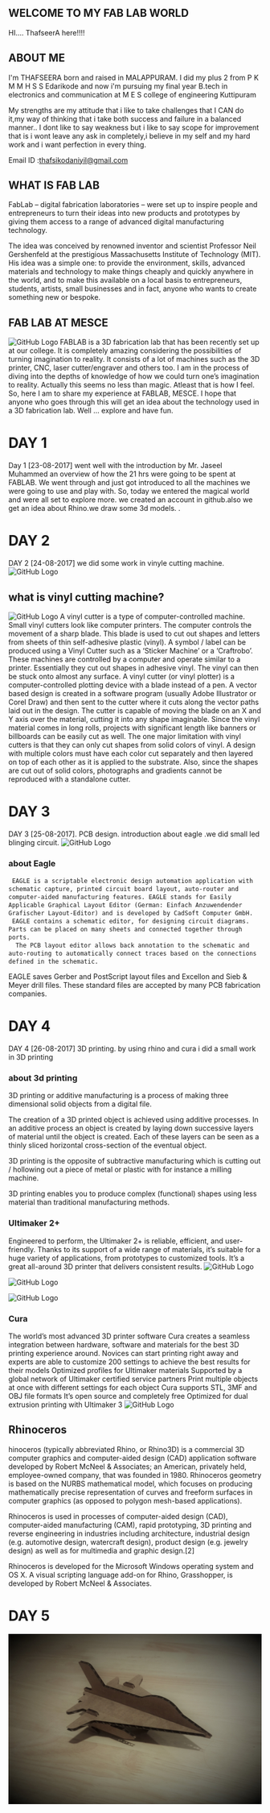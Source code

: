 ##  WELCOME TO MY FAB LAB WORLD 
HI.... ThafseerA here!!!!
    
## ABOUT ME
I'm THAFSEERA born and raised in MALAPPURAM. I did my plus 2 from P K M M H S S Edarikode and now i'm pursuing my final year B.tech in electronics and communication at M E S college of engineering Kuttipuram

My strengths are my attitude that i like to take challenges that I CAN do it,my way of thinking that i take both success and failure in a balanced manner..
I dont like to say weakness but i like to say scope for improvement that is i wont leave any ask in completely,i believe in my self and my hard work and i want perfection in every thing.


Email ID :thafsikodaniyil@gmail.com


## WHAT IS FAB LAB
FabLab – digital fabrication laboratories – were set up to inspire people and entrepreneurs to turn their ideas into new products and prototypes by giving them access to a range of advanced digital manufacturing technology.

The idea was conceived by renowned inventor and scientist Professor Neil Gershenfeld at the prestigious Massachusetts Institute of Technology (MIT). His idea was a simple one: to provide the environment, skills, advanced materials and technology to make things cheaply and quickly anywhere in the world, and to make this available on a local basis to entrepreneurs, students, artists, small businesses and in fact, anyone who wants to create something new or bespoke.
## FAB LAB AT MESCE 
![GitHub Logo](/images/B612_20170826_134534.jpg)
FABLAB is a 3D fabrication lab that has been recently set up at our college. It is completely amazing considering the possibilities of turning imagination to reality. It consists of a lot of machines such as the 3D printer, CNC, laser cutter/engraver and others too. I am in the process of diving into the depths of knowledge of how we could turn one’s imagination to reality. Actually this seems no less than magic. Atleast that is how I feel. So, here I am to share my experience at FABLAB, MESCE. I hope that anyone who goes through this will get an idea about the technology used in a 3D fabrication lab. Well … explore and have fun.
# DAY 1
Day 1 [23-08-2017] went well with the introduction by   Mr. Jaseel Muhammed an overview of how the 21 hrs were going to be spent at FABLAB. We went through and just got introduced to all the machines we were going to use and play with. So, today we entered the magical world and were all set to explore more. we created an account in github.also we get an idea about Rhino.we draw some 3d models. .
  

# DAY 2
DAY 2 [24-08-2017] we did some work in vinyle cutting machine. 
  ![GitHub Logo](/images/IMG_20170825_205118_887.jpg ) 


## what is vinyl cutting machine?
![GitHub Logo](/images/B612_20170826_134255.jpg)
A vinyl cutter is a type of computer-controlled machine. Small vinyl cutters look like computer printers. The computer controls the movement of a sharp blade. This blade is used to cut out shapes and letters from sheets of thin self-adhesive plastic (vinyl).
A symbol / label can be produced using a Vinyl Cutter such as a ‘Sticker Machine’ or a ‘Craftrobo’. These machines are controlled by a computer and operate similar to a printer. Essentially they cut out shapes in adhesive vinyl. The vinyl can then be stuck onto almost any surface.
A vinyl cutter (or vinyl plotter) is a computer-controlled plotting device with a blade instead of a pen. A vector based design is created in a software program (usually Adobe Illustrator or Corel Draw) and then sent to the cutter where it cuts along the vector paths laid out in the design. The cutter is capable of moving the blade on an X and Y axis over the material, cutting it into any shape imaginable. Since the vinyl material comes in long rolls, projects with significant length like banners or billboards can be easily cut as well. The one major limitation with vinyl cutters is that they can only cut shapes from solid colors of vinyl. A design with multiple colors must have each color cut separately and then layered on top of each other as it is applied to the substrate. Also, since the shapes are cut out of solid colors, photographs and gradients cannot be reproduced with a standalone cutter.
# DAY 3
DAY 3 [25-08-2017]. PCB design. introduction about eagle .we did small led blinging circuit.
![GitHub Logo](/images/B612_20170826_153224.jpg)

### about Eagle 
     EAGLE is a scriptable electronic design automation application with schematic capture, printed circuit board layout, auto-router and computer-aided manufacturing features. EAGLE stands for Easily Applicable Graphical Layout Editor (German: Einfach Anzuwendender Grafischer Layout-Editor) and is developed by CadSoft Computer GmbH. 
     EAGLE contains a schematic editor, for designing circuit diagrams. Parts can be placed on many sheets and connected together through ports.
      The PCB layout editor allows back annotation to the schematic and auto-routing to automatically connect traces based on the connections defined in the schematic.

EAGLE saves Gerber and PostScript layout files and Excellon and Sieb & Meyer drill files. These standard files are accepted by many PCB fabrication companies.

# DAY 4
DAY 4 [26-08-2017] 3D printing. by using rhino and cura i did a small work in 3D printing
### about 3d printing
3D printing or additive manufacturing is a process of making three dimensional solid objects from a digital file.

The creation of a 3D printed object is achieved using additive processes. In an additive process an object is created by laying down successive layers of material until the object is created. Each of these layers can be seen as a thinly sliced horizontal cross-section of the eventual object.

3D printing is the opposite of subtractive manufacturing which is cutting out / hollowing out a piece of metal or plastic with for instance a milling machine.

3D printing enables you to produce complex (functional) shapes using less material than traditional manufacturing methods.
### Ultimaker 2+
Engineered to perform, the Ultimaker 2+ is reliable, efficient, and user-friendly. Thanks to its support of a wide range of materials, it’s suitable for a huge variety of applications, from prototypes to customized tools. It’s a great all-around 3D printer that delivers consistent results.
 ![GitHub Logo](/images/B612_20170826_160813.jpg)
 
 ![GitHub Logo](/images/B612_20170826_160826.jpg)
 
 ![GitHub Logo](/images/B612_20170826_162525.jpg)
  ### Cura 
  The world’s most advanced 
 3D printer software
Cura creates a seamless integration between hardware, software and materials for the best 3D printing experience around.
Novices can start printing right away and experts are able to customize 200 settings to achieve the best results for their models
Optimized profiles for Ultimaker materials
Supported by a global network of Ultimaker certified service partners
Print multiple objects at once with different settings for each object
Cura supports STL, 3MF and OBJ file formats
It’s open source and completely free
Optimized for dual extrusion printing with Ultimaker 3
    ![GitHub Logo](/images/V502430_20170826_112617.jpg)
   ## Rhinoceros
   hinoceros (typically abbreviated Rhino, or Rhino3D) is a commercial 3D computer graphics and computer-aided design (CAD) application software developed by Robert McNeel & Associates; an American, privately held, employee-owned company, that was founded in 1980. Rhinoceros geometry is based on the NURBS mathematical model, which focuses on producing mathematically precise representation of curves and freeform surfaces in computer graphics (as opposed to polygon mesh-based applications).

Rhinoceros is used in processes of computer-aided design (CAD), computer-aided manufacturing (CAM), rapid prototyping, 3D printing and reverse engineering in industries including architecture, industrial design (e.g. automotive design, watercraft design), product design (e.g. jewelry design) as well as for multimedia and graphic design.[2]

Rhinoceros is developed for the Microsoft Windows operating system and OS X. A visual scripting language add-on for Rhino, Grasshopper, is developed by Robert McNeel & Associates.
# DAY 5
![GitHub Logo](/images/L1.jpg)
